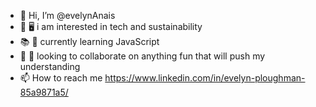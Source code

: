 - 👋 Hi, I’m @evelynAnais
- 🌱 🖥 i am interested in tech and sustainability
- 📚 📖 currently learning JavaScript
- 💪 🧠 looking to collaborate on anything fun that will push my understanding
- 📫 How to reach me https://www.linkedin.com/in/evelyn-ploughman-85a9871a5/

<!---
evelynAnais/evelynAnais is a ✨ special ✨ repository because its `README.md` (this file) appears on your GitHub profile.
You can click the Preview link to take a look at your changes.
--->
